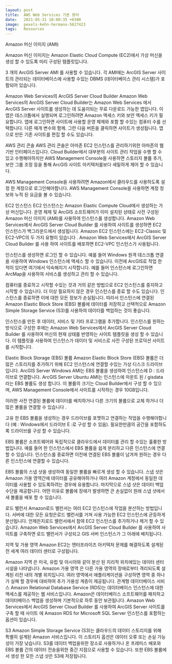 ```yaml
---
layout: post
title:  AWS Web Services 기본 용어 
date:   2021-05-31 10:00:35 +0300
image:  pexels-kehn-hermano-5627423
tags:   Resources
---
```


Amazon 머신 이미지 (AMI)

Amazon 머신 이미지는 Amazon Elastic Cloud Compute (EC2)에서 가상 머신을 생성 할 수 있도록 미리 구성된 템플릿입니다.

3 개의 ArcGIS Server AMI 를 사용할 수 있습니다. 각 AMI에는 ArcGIS Server 사이트의 관리되는 데이터베이스에 사용할 수있는 DBMS (데이터베이스 관리 시스템)가 포함되어 있습니다.

Amazon Web Services의 ArcGIS Server Cloud Builder
Amazon Web Services의 ArcGIS Server Cloud Builder는 Amazon Web Services 에서 ArcGIS Server 사이트를 생성하는 데 도움이되는 무료 다운로드 가능한 앱입니다. 이 앱은 데스크톱에서 실행되며 로그인하려면 Amazon 액세스 키와 보안 액세스 키가 필요합니다. 앱에 로그인하면 사이트에 사용할 운영 체제와 포함 할 수있는 컴퓨터 수를 선택합니다. 다른 매개 변수와 함께. 그런 다음 버튼을 클릭하면 사이트가 생성됩니다. 앱으로 만든 기존 사이트를 편집 할 수도 있습니다.

AWS 관리 콘솔
AWS 관리 콘솔은 아마존 EC2 인스턴스를 관리하기위한 아마존의 웹 기반 인터페이스입니다. Cloud Builder에서 대부분의 사이트 관리 작업을 수행 할 수 있고 수행해야하지만 AWS Management Console을 사용하면 스토리지 볼륨 추가, 보안 그룹 조정 등을 통해 ArcGIS 사이트 아키텍처를보다 세밀하게 제어 할 수 있습니다.

AWS Management Console을 사용하려면 Amazon에서 클라우드를 사용하도록 설정 한 계정으로 로그인해야합니다. AWS Management Console을 사용하면 계정 정보와 누적 된 요금을 볼 수 있습니다.

EC2 인스턴스
EC2 인스턴스는 Amazon Elastic Compute Cloud에서 생성하는 가상 머신입니다. 운영 체제 및 ArcGIS 소프트웨어가 이미 설치된 상태로 사전 구성된 Amazon 머신 이미지 (AMI)를 사용하여 인스턴스를 생성합니다. Amazon Web Services에서 ArcGIS Server Cloud Builder 를 사용하여 사이트를 생성하면 EC2 인스턴스가 백그라운드에서 생성됩니다. Amazon EC2 인스턴스에는 EC2-Classic 및 EC2-VPC의 두 가지 유형이 있습니다 . Amazon Web Services에서 ArcGIS Server Cloud Builder 를 사용 하여 사이트를 배포하면 EC2-VPC 인스턴스가 사용됩니다.

인스턴스를 생성하면 로그인 할 수 있습니다. 예를 들어 Windows 원격 데스크톱 연결을 사용하여 Windows 인스턴스에 액세스 할 수 있습니다. 이전에 ArcGIS로 작업 한 적이 있다면 여기에서 익숙해지기 시작합니다. 예를 들어 인스턴스에 로그인하면 ArcMap을 사용하여 서비스를 생성하고 관리 할 수 ​​있습니다.

컴퓨터를 종료하고 시작할 수있는 것과 거의 같은 방법으로 EC2 인스턴스를 중지하고 시작할 수 있습니다. 더 이상 필요하지 않은 경우 인스턴스를 종료 할 수도 있습니다. 인스턴스를 종료하면 이에 대한 모든 정보가 손실됩니다. 따라서 인스턴스에 연결된 Amazon Elastic Block Store (EBS) 볼륨에 데이터를 저장하고 선택적으로 Amazon Simple Storage Service (S3)를 사용하여 데이터를 백업하는 것이 좋습니다.

인스턴스를 만든 후 데이터, 서비스 및 기타 프로그램을 추가합니다. 인스턴스를 원하는 방식으로 구성한 후에는 Amazon Web Services에서 ArcGIS Server Cloud Builder 를 사용하여 머신의 현재 상태를 반영하는 사이트 템플릿을 생성 할 수 있습니다. 이 템플릿을 사용하여 인스턴스가 데이터 및 서비스로 사전 구성된 프로덕션 사이트를 시작합니다.

Elastic Block Storage (EBS) 볼륨
Amazon Elastic Block Store (EBS) 볼륨은 더 많은 스토리지를 추가하기 위해 EC2 인스턴스에 연결할 수있는 가상 디스크 드라이브입니다. ArcGIS Server Windows AMI는 EBS 볼륨을 생성하여 인스턴스에 D : 드라이브로 연결합니다. ArcGIS Server Ubuntu AMI는 인스턴스에 마운트 된 / gisdata 라는 EBS 볼륨도 생성 합니다. 이 볼륨의 크기는 Cloud Builder에서 구성 할 수 있으며, AWS Management Console에서 사이트를 시작하는 경우 10GB입니다.

이러한 사전 연결된 볼륨에 데이터를 배치하거나 다른 크기의 볼륨으로 교체 하거나 더 많은 볼륨을 연결할 수 있습니다 .

고유 한 EBS 볼륨을 생성하는 경우 드라이브를 포맷하고 연결하는 작업을 수행해야합니다 (예 : Windows에서 드라이브 E :로 구성 할 수 있음). 필요한만큼의 공간을 포함하도록 드라이브를 구성 할 수 있습니다.

EBS 볼륨은 소프트웨어와 독립적으로 클라우드에서 데이터를 관리 할 수있는 훌륭한 방법입니다. 예를 들어 한 인스턴스에서 EBS 볼륨을 쉽게 분리하고 다른 인스턴스에 연결할 수 있습니다. 인스턴스를 종료하면 이전에 연결된 EBS 볼륨이 남겨져 원하는 경우 다른 인스턴스에 연결할 수 있습니다.

EBS 볼륨의 스냅 샷을 생성하여 동일한 볼륨을 빠르게 생성 할 수 있습니다. 스냅 샷은 Amazon 가용 영역간에 데이터를 공유해야하거나 여러 Amazon 계정에서 동일한 데이터를 사용할 수 있도록하려는 경우에 유용합니다. 마지막으로 스냅 샷은 데이터 백업 수단을 제공합니다. 어떤 이유로 볼륨에 장애가 발생하면 큰 손실없이 원래 스냅 샷에서 새 볼륨을 배포 할 수 있습니다.

로드 밸런서
Amazon로드 밸런서는 여러 EC2 인스턴스에 작업을 분산하는 방법입니다. 서버에 대한 모든 요청은로드 밸런서를 거쳐 사용 가능한 EC2 인스턴스에 균등하게 분산됩니다. 언제든지로드 밸런서에서 참여 EC2 인스턴스를 추가하거나 제거 할 수 있습니다. Amazon Web Services에서 ArcGIS Server Cloud Builder 를 사용하여 사이트를 구축하면 로드 밸런서가 구성되고 GIS 서버 인스턴스가 그 아래에 배치됩니다.

지역 및 가용 영역
Amazon EC2는 엔터프라이즈 아키텍처 문제를 해결하도록 설계된 전 세계 여러 데이터 센터로 구성됩니다.

Amazon 지역 은 미국, 유럽 및 아시아와 같이 분산 된 지리적 위치에있는 데이터 센터 시설을 나타냅니다.
Amazon 가용 영역 은 다른 가용 영역의 장애로부터 격리되도록 설계된 리전 내의 개별 위치입니다. 여러 영역에서 애플리케이션을 구성하면 영역 중 하나가 실패 할 경우에 대비하여 추가 가용성 계층이 제공됩니다.
관계형 데이터베이스 서비스
Amazon Relational Database Service (RDS)는 데이터베이스 인스턴스에 대한 액세스를 제공하는 웹 서비스입니다. Amazon은 데이터베이스 소프트웨어를 패치하고 데이터베이스 백업을 생성하며 기본적으로 하루 동안 보관됩니다. Amazon Web Services에서 ArcGIS Server Cloud Builder 를 사용하여 ArcGIS Server 사이트를 구축 할 때 사이트 에 Amazon RDS for Microsoft SQL Server 인스턴스를 포함하는 옵션이 있습니다.

S3
Amazon Simple Storage Service (S3)는 클라우드의 데이터 스토리지를 위해 특별히 설계된 Amazon 서비스입니다. 이 스토리지 옵션은 데이터 오류 또는 손실 가능성이 가장 낮습니다. S3를 데이터 백업을위한 장소로 사용하거나 온 프레미스 배포와 EBS 볼륨 간의 데이터 전송을위한 중간 지점으로 사용할 수 있습니다. 또한 EBS 볼륨에서 생성 한 모든 스냅 샷은 S3에 저장됩니다.